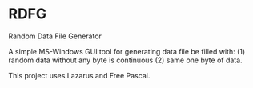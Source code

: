 # RDFG
Random Data File Generator

A simple MS-Windows GUI tool for generating data file be filled with:
(1) random data without any byte is continuous
(2) same one byte of data.

This project uses Lazarus and Free Pascal.
